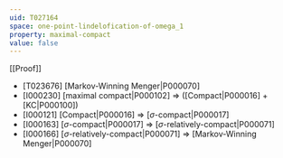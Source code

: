 ```yaml
---
uid: T027164
space: one-point-lindelofication-of-omega_1
property: maximal-compact
value: false
---
```

[[Proof]]

* [T023676] [Markov-Winning Menger|P000070]
* [I000230] [maximal compact|P000102] => ([Compact|P000016] + [KC|P000100])
* [I000121] [Compact|P000016] => [$\sigma$-compact|P000017]
* [I000163] [$\sigma$-compact|P000017] => [$\sigma$-relatively-compact|P000071]
* [I000166] [$\sigma$-relatively-compact|P000071] => [Markov-Winning Menger|P000070]

